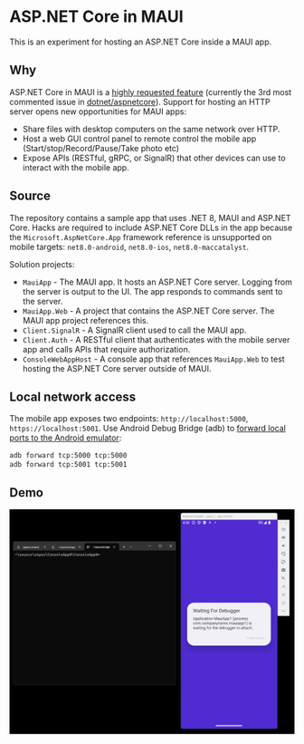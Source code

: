 # ASP.NET Core in MAUI

This is an experiment for hosting an ASP.NET Core inside a MAUI app.

## Why

ASP.NET Core in MAUI is a [highly requested feature](https://github.com/dotnet/aspnetcore/issues/35077) (currently the 3rd most commented issue in [dotnet/aspnetcore](https://github.com/dotnet/aspnetcore)). Support for hosting an HTTP server opens new opportunities for MAUI apps:

* Share files with desktop computers on the same network over HTTP.
* Host a web GUI control panel to remote control the mobile app (Start/stop/Record/Pause/Take photo etc)
* Expose APIs (RESTful, gRPC, or SignalR) that other devices can use to interact with the mobile app.

## Source

The repository contains a sample app that uses .NET 8, MAUI and ASP.NET Core. Hacks are required to include ASP.NET Core DLLs in the app because the `Microsoft.AspNetCore.App` framework reference is unsupported on mobile targets: `net8.0-android`, `net8.0-ios`, `net8.0-maccatalyst`.

Solution projects:

* `MauiApp` - The MAUI app. It hosts an ASP.NET Core server. Logging from the server is output to the UI. The app responds to commands sent to the server.
* `MauiApp.Web` - A project that contains the ASP.NET Core server. The MAUI app project references this.
* `Client.SignalR` - A SignalR client used to call the MAUI app.
* `Client.Auth` - A RESTful client that authenticates with the mobile server app and calls APIs that require authorization.
* `ConsoleWebAppHost` - A console app that references `MauiApp.Web` to test hosting the ASP.NET Core server outside of MAUI.

## Local network access

The mobile app exposes two endpoints: `http://localhost:5000`, `https://localhost:5001`. Use Android Debug Bridge (adb) to [forward local ports to the Android emulator](https://developer.android.com/tools/adb#forwardports):

```
adb forward tcp:5000 tcp:5000
adb forward tcp:5001 tcp:5001
```

## Demo

![Using ASP.NET Core in MAUI](aspnetcore-maui.gif)
